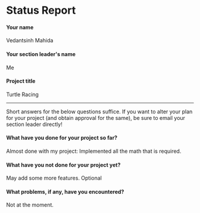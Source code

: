 # Status Report

#### Your name

Vedantsinh Mahida

#### Your section leader's name

Me

#### Project title

Turtle Racing

---

Short answers for the below questions suffice. If you want to alter your plan for your project (and obtain approval for the same), be sure to email your section leader directly!

#### What have you done for your project so far?

Almost done with my project: Implemented all the math that is required.

#### What have you not done for your project yet?

May add some more features. Optional

#### What problems, if any, have you encountered?

Not at the moment.
